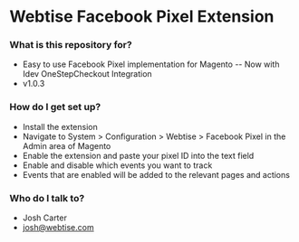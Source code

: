 # Webtise Facebook Pixel Extension #

### What is this repository for? ###

* Easy to use Facebook Pixel implementation for Magento -- Now with Idev OneStepCheckout Integration
* v1.0.3

### How do I get set up? ###

* Install the extension
* Navigate to System > Configuration > Webtise > Facebook Pixel in the Admin area of Magento
* Enable the extension and paste your pixel ID into the text field
* Enable and disable which events you want to track
* Events that are enabled will be added to the relevant pages and actions

### Who do I talk to? ###

* Josh Carter
* josh@webtise.com